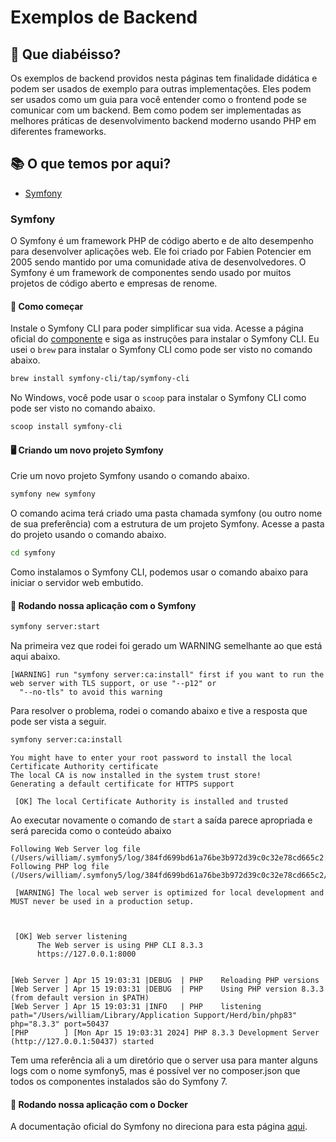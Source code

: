 # Exemplos de Backend

## 🚀 Que diabéisso?

Os exemplos de backend providos nesta páginas tem finalidade didática e podem ser usados de exemplo para outras
implementações. Eles podem ser usados como um guia para você entender como o frontend pode se comunicar com um backend.
Bem como podem ser implementadas as melhores práticas de desenvolvimento backend moderno usando PHP em diferentes
frameworks.

## 📚 O que temos por aqui?

- [Symfony](#symfony)

### Symfony

O Symfony é um framework PHP de código aberto e de alto desempenho para desenvolver aplicações web. Ele foi criado por
Fabien Potencier em 2005 sendo mantido por uma comunidade ativa de desenvolvedores. O Symfony é um framework de
componentes sendo usado por muitos projetos de código aberto e empresas de renome.

#### 🚀 Como começar

Instale o Symfony CLI para poder simplificar sua vida. Acesse a página oficial
do [componente](https://symfony.com/download) e siga as instruções para instalar o Symfony CLI.
Eu usei o `brew` para instalar o Symfony CLI como pode ser visto no comando abaixo.

```bash
brew install symfony-cli/tap/symfony-cli
```

No Windows, você pode usar o `scoop` para instalar o Symfony CLI como pode ser visto no comando abaixo.

```bash
scoop install symfony-cli
```

#### 🖥 Criando um novo projeto Symfony

Crie um novo projeto Symfony usando o comando abaixo.

```bash
symfony new symfony
```

O comando acima terá criado uma pasta chamada symfony (ou outro nome de sua preferência) com a estrutura de um projeto
Symfony. Acesse a pasta do projeto usando o comando abaixo.

```bash
cd symfony
```

Como instalamos o Symfony CLI, podemos usar o comando abaixo para iniciar o servidor web embutido.

#### 🚀 Rodando nossa aplicação com o Symfony

```bash
symfony server:start
```

Na primeira vez que rodei foi gerado um WARNING semelhante ao que está aqui abaixo.

```
[WARNING] run "symfony server:ca:install" first if you want to run the web server with TLS support, or use "--p12" or  
  "--no-tls" to avoid this warning       
```

Para resolver o problema, rodei o comando abaixo e tive a resposta que pode ser vista a seguir.

```bash
symfony server:ca:install
```

```
You might have to enter your root password to install the local Certificate Authority certificate
The local CA is now installed in the system trust store!
Generating a default certificate for HTTPS support
                                                                                                                        
 [OK] The local Certificate Authority is installed and trusted  
```

Ao executar novamente o comando de `start` a saída parece apropriada e será parecida como o conteúdo abaixo

```
Following Web Server log file (/Users/william/.symfony5/log/384fd699bd61a76be3b972d39c0c32e78cd665c2.log)
Following PHP log file (/Users/william/.symfony5/log/384fd699bd61a76be3b972d39c0c32e78cd665c2/7daf403c7589f4927632ed3b6af762a992f09b78.log)
                                                                                                                        
 [WARNING] The local web server is optimized for local development and MUST never be used in a production setup.        
                                                                                                                        

                                                                                                                        
 [OK] Web server listening                                                                                              
      The Web server is using PHP CLI 8.3.3                                                                             
      https://127.0.0.1:8000                                                                                            
                                                                                                                        

[Web Server ] Apr 15 19:03:31 |DEBUG  | PHP    Reloading PHP versions 
[Web Server ] Apr 15 19:03:31 |DEBUG  | PHP    Using PHP version 8.3.3 (from default version in $PATH) 
[Web Server ] Apr 15 19:03:31 |INFO   | PHP    listening path="/Users/william/Library/Application Support/Herd/bin/php83" php="8.3.3" port=50437
[PHP        ] [Mon Apr 15 19:03:31 2024] PHP 8.3.3 Development Server (http://127.0.0.1:50437) started
```

Tem uma referência ali a um diretório que o server usa para manter alguns logs com o nome symfony5, mas é possível ver
no composer.json que todos os componentes instalados são do Symfony 7. 

#### 🚀 Rodando nossa aplicação com o Docker

A documentação oficial do Symfony no direciona para esta página [aqui](https://symfony.com/doc/current/setup/docker.html).
